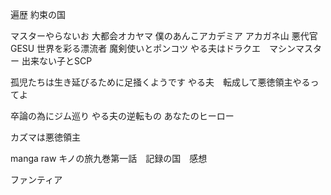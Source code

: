 遍歴
約束の国

マスターやらないお
大都会オカヤマ
僕のあんこアカデミア
アカガネ山
悪代官
GESU
世界を彩る漂流者
魔剣使いとポンコツ
やる夫はドラクエ　マシンマスター
出来ない子とSCP

孤児たちは生き延びるために足掻くようです
やる夫　転成して悪徳領主やるってよ

卒論の為にジム巡り
やる夫の逆転もの
あなたのヒーロー

カズマは悪徳領主


manga raw
キノの旅九巻第一話　記録の国　感想

ファンティア



